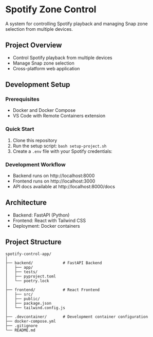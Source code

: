 # Spotify Zone Control

A system for controlling Spotify playback and managing Snap zone selection from multiple devices.

## Project Overview
- Control Spotify playback from multiple devices
- Manage Snap zone selection
- Cross-platform web application

## Development Setup

### Prerequisites
- Docker and Docker Compose
- VS Code with Remote Containers extension

### Quick Start
1. Clone this repository
2. Run the setup script: `bash setup-project.sh`
3. Create a `.env` file with your Spotify credentials:

### Development Workflow
- Backend runs on http://localhost:8000
- Frontend runs on http://localhost:3000
- API docs available at http://localhost:8000/docs

## Architecture
- Backend: FastAPI (Python)
- Frontend: React with Tailwind CSS
- Deployment: Docker containers

## Project Structure
```
spotify-control-app/
│
├── backend/             # FastAPI Backend
│   ├── app/
│   ├── tests/
│   ├── pyproject.toml
│   └── poetry.lock
│
├── frontend/            # React Frontend
│   ├── src/
│   ├── public/
│   ├── package.json
│   └── tailwind.config.js
│
├── .devcontainer/       # Development container configuration
├── docker-compose.yml
├── .gitignore
└── README.md
```